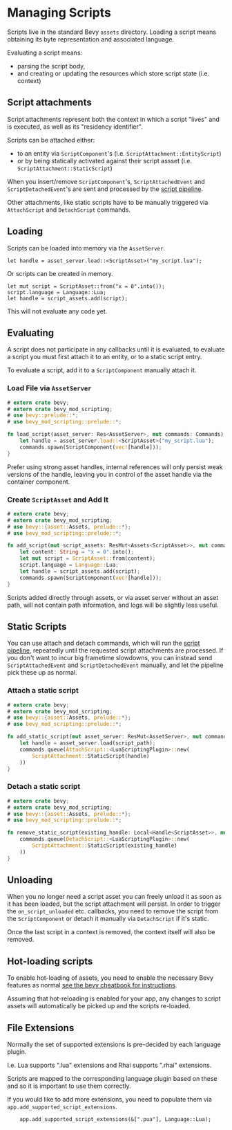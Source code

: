 # Managing Scripts

Scripts live in the standard Bevy `assets` directory. Loading a script means obtaining its byte representation and associated language.

Evaluating a script means:
- parsing the script body,
- and creating or updating the resources which store script state (i.e. context)

## Script attachments

Script attachments represent both the context in which a script "lives" and is executed, as well as its "residency identifier".

Scripts can be attached either:
- to an entity via `ScriptComponent`'s (i.e. `ScriptAttachment::EntityScript`)
- or by being statically activated against their script assset (i.e. `ScriptAttachment::StaticScript`)

When you insert/remove `ScriptComponent`'s, `ScriptAttachedEvent` and `ScriptDetachedEvent`'s are sent and processed by the [script pipeline](../ScriptPipeline/pipeline.md).

Other attachments, like static scripts have to be manually triggered via `AttachScript` and `DetachScript` commands.


## Loading 
Scripts can be loaded into memory via the `AssetServer`.
```rust,ignore
let handle = asset_server.load::<ScriptAsset>("my_script.lua");
```
Or scripts can be created in memory. 
```rust,ignore
let mut script = ScriptAsset::from("x = 0".into());
script.language = Language::Lua;
let handle = script_assets.add(script);
```
This will not evaluate any code yet. 

## Evaluating
A script does not participate in any callbacks until it is evaluated, to evaluate a script you must first attach it to an entity, or to a static script entry.

To evaluate a script, add it to a `ScriptComponent` manually attach it.

### Load File via `AssetServer`
```rust
# extern crate bevy;
# extern crate bevy_mod_scripting;
# use bevy::prelude::*;
# use bevy_mod_scripting::prelude::*;

fn load_script(asset_server: Res<AssetServer>, mut commands: Commands) {
    let handle = asset_server.load::<ScriptAsset>("my_script.lua");
    commands.spawn(ScriptComponent(vec![handle]));
}
```

<div class="warning">

Prefer using strong asset handles, internal references will only persist weak versions of the handle, leaving you in control of the asset handle via the container component.

</div>

### Create `ScriptAsset` and Add It
```rust
# extern crate bevy;
# extern crate bevy_mod_scripting;
# use bevy::{asset::Assets, prelude::*};
# use bevy_mod_scripting::prelude::*;

fn add_script(mut script_assets: ResMut<Assets<ScriptAsset>>, mut commands: Commands) {
    let content: String = "x = 0".into();
    let mut script = ScriptAsset::from(content);
    script.language = Language::Lua;
    let handle = script_assets.add(script);
    commands.spawn(ScriptComponent(vec![handle]));
}
```
<div class="warning">

Scripts added directly through assets, or via asset server without an asset path, will not contain path information, and logs will be slightly less useful.

</div>

## Static Scripts
You can use attach and detach commands, which will run the [script pipeline](../ScriptPipeline/pipeline.md), repeatedly until the requested script attachments are processed. If you don't want to incur big frametime slowdowns, you can instead send `ScriptAttachedEvent` and `ScriptDetachedEvent` manually, and let the pipeline pick these up as normal.

### Attach a static script
```rust
# extern crate bevy;
# extern crate bevy_mod_scripting;
# use bevy::{asset::Assets, prelude::*};
# use bevy_mod_scripting::prelude::*;

fn add_static_script(mut asset_server: ResMut<AssetServer>, mut commands: Commands) {
    let handle = asset_server.load(script_path);
    commands.queue(AttachScript::<LuaScriptingPlugin>::new(
        ScriptAttachment::StaticScript(handle)
    ))
}
```

### Detach a static script
```rust
# extern crate bevy;
# extern crate bevy_mod_scripting;
# use bevy::{asset::Assets, prelude::*};
# use bevy_mod_scripting::prelude::*;

fn remove_static_script(existing_handle: Local<Handle<ScriptAsset>>, mut commands: Commands) {
    commands.queue(DetachScript::<LuaScriptingPlugin>::new(
        ScriptAttachment::StaticScript(existing_handle)
    ))
}
```

## Unloading
When you no longer need a script asset you can freely unload it as soon as it has been loaded, but the script attachment will persist.
In order to trigger the `on_script_unloaded` etc. callbacks, you need to remove the script from the `ScriptComponent` or detach it manually via `DetachScript` if it's static.

Once the last script in a context is removed, the context itself will also be removed.

## Hot-loading scripts
To enable hot-loading of assets, you need to enable the necessary Bevy features as normal [see the bevy cheatbook for instructions](https://bevy-cheatbook.github.io/assets/hot-reload.html).

Assuming that hot-reloading is enabled for your app, any changes to script assets will automatically be picked up and the scripts re-loaded.

## File Extensions
Normally the set of supported extensions is pre-decided by each language plugin.

I.e. Lua supports ".lua" extensions and Rhai supports ".rhai" extensions.

Scripts are mapped to the corresponding language plugin based on these and so it is important to use them correctly.

If you would like to add more extensions, you need to populate them via `app.add_supported_script_extensions`.
```rust,ignore
    app.add_supported_script_extensions(&[".pua"], Language::Lua);
```
